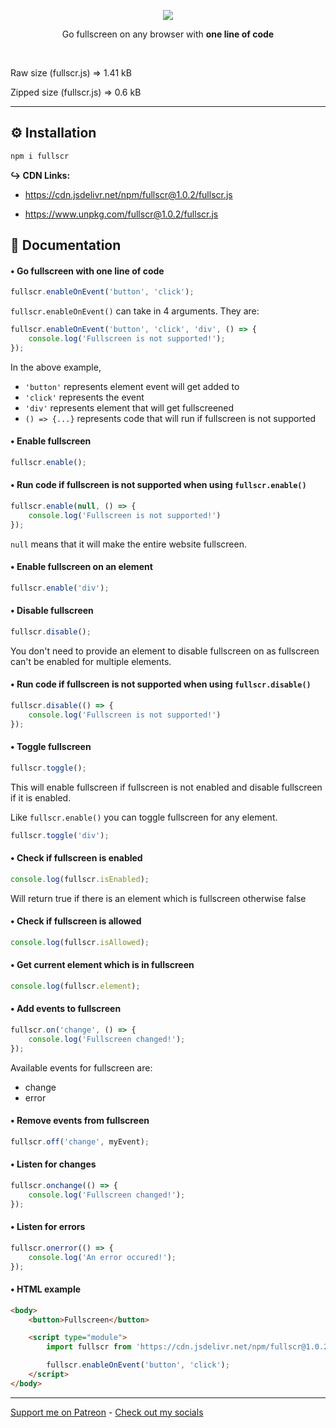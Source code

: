 <p align="center"><img src="https://github.com/Axorax/fullscr.js/blob/main/fullscr.js.png?raw=true"></img></p>

<p align="center">Go fullscreen on any browser with <strong>one line of code</strong></p>

<br>

Raw size (fullscr.js) => 1.41 kB

Zipped size (fullscr.js) => 0.6 kB

---

## ⚙️ Installation

```js
npm i fullscr
```

**↪ CDN Links:**

* https://cdn.jsdelivr.net/npm/fullscr@1.0.2/fullscr.js

* https://www.unpkg.com/fullscr@1.0.2/fullscr.js

## 📖 Documentation

#### • Go fullscreen with one line of code

```js
fullscr.enableOnEvent('button', 'click');
```

`fullscr.enableOnEvent()` can take in 4 arguments. They are:

```js
fullscr.enableOnEvent('button', 'click', 'div', () => {
    console.log('Fullscreen is not supported!');
});
```

In the above example,

* `'button'` represents element event will get added to
* `'click'` represents the event
* `'div'` represents element that will get fullscreened
* `() => {...}` represents code that will run if fullscreen is not supported

#### • Enable fullscreen

```js
fullscr.enable();
```

#### • Run code if fullscreen is not supported when using `fullscr.enable()`

```js
fullscr.enable(null, () => {
    console.log('Fullscreen is not supported!')
});
```

`null` means that it will make the entire website fullscreen.

#### • Enable fullscreen on an element

```js
fullscr.enable('div');
```

#### • Disable fullscreen

```js
fullscr.disable();
```

You don't need to provide an element to disable fullscreen on as fullscreen can't be enabled for multiple elements.

#### • Run code if fullscreen is not supported when using `fullscr.disable()`

```js
fullscr.disable(() => {
    console.log('Fullscreen is not supported!')
});
```

#### • Toggle fullscreen

```js
fullscr.toggle();
```

This will enable fullscreen if fullscreen is not enabled and disable fullscreen if it is enabled.

Like `fullscr.enable()` you can toggle fullscreen for any element.

```js
fullscr.toggle('div');
```

#### • Check if fullscreen is enabled

```js
console.log(fullscr.isEnabled);
```

Will return true if there is an element which is fullscreen otherwise false

#### • Check if fullscreen is allowed

```js
console.log(fullscr.isAllowed);
```

#### • Get current element which is in fullscreen

```js
console.log(fullscr.element);
```

#### • Add events to fullscreen

```js
fullscr.on('change', () => {
    console.log('Fullscreen changed!');
});
```

Available events for fullscreen are:

* change
* error

#### • Remove events from fullscreen

```js
fullscr.off('change', myEvent);
```

#### • Listen for changes

```js
fullscr.onchange(() => {
    console.log('Fullscreen changed!');
});
```

#### • Listen for errors

```js
fullscr.onerror(() => {
    console.log('An error occured!');
});
```

#### • HTML example

```html
<body>
    <button>Fullscreen</button>

    <script type="module">
        import fullscr from 'https://cdn.jsdelivr.net/npm/fullscr@1.0.2/fullscr.js';

        fullscr.enableOnEvent('button', 'click');
    </script>
</body>
```

---

[Support me on Patreon](https://www.patreon.com/axorax) - 
[Check out my socials](https://github.com/axorax/socials)
